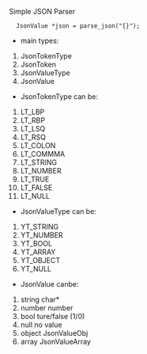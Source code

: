 Simple JSON Parser

      JsonValue *json = parse_json("{}");
      

* main types:
1. JsonTokenType
1. JsonToken
1. JsonValueType
1. JsonValue

* JsonTokenType can be:
1. LT_LBP
1. LT_RBP
1. LT_LSQ
1. LT_RSQ
1. LT_COLON
1. LT_COMMMA
1. LT_STRING
1. LT_NUMBER
1. LT_TRUE
1. LT_FALSE
1. LT_NULL

* JsonValueType can be:
1. YT_STRING
1. YT_NUMBER
1. YT_BOOL
1. YT_ARRAY
1. YT_OBJECT
1. YT_NULL

* JsonValue canbe:
1. string       char*
1. number       number
1. bool         ture/false (1/0)
1. null         no value
1. object       JsonValueObj 
1. array        JsonValueArray
    
